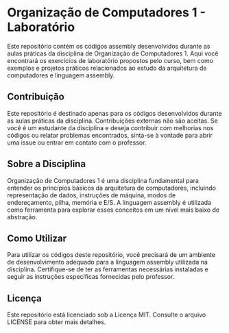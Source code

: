 # Organização de Computadores 1 - Laboratório

Este repositório contém os códigos assembly desenvolvidos durante as aulas práticas da disciplina de Organização de Computadores 1. Aqui você encontrará os exercícios de laboratório propostos pelo curso, bem como exemplos e projetos práticos relacionados ao estudo da arquitetura de computadores e linguagem assembly.

## Contribuição

Este repositório é destinado apenas para os códigos desenvolvidos durante as aulas práticas da disciplina. Contribuições externas não são aceitas. Se você é um estudante da disciplina e deseja contribuir com melhorias nos códigos ou relatar problemas encontrados, sinta-se à vontade para abrir uma issue ou entrar em contato com o professor.

## Sobre a Disciplina

Organização de Computadores 1 é uma disciplina fundamental para entender os princípios básicos da arquitetura de computadores, incluindo representação de dados, instruções de máquina, modos de endereçamento, pilha, memória e E/S. A linguagem assembly é utilizada como ferramenta para explorar esses conceitos em um nível mais baixo de abstração.

## Como Utilizar

Para utilizar os códigos deste repositório, você precisará de um ambiente de desenvolvimento adequado para a linguagem assembly utilizada na disciplina. Certifique-se de ter as ferramentas necessárias instaladas e seguir as instruções específicas fornecidas pelo professor.

## Licença

Este repositório está licenciado sob a Licença MIT. Consulte o arquivo LICENSE para obter mais detalhes.

